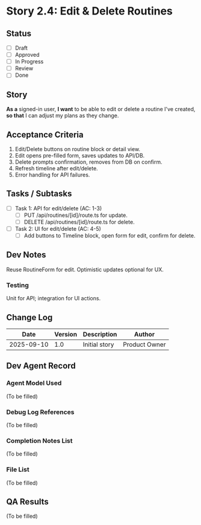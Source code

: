 # Story 2.4: Edit & Delete Routines

## Status
- [ ] Draft
- [ ] Approved
- [ ] In Progress
- [ ] Review
- [ ] Done

## Story
**As a** signed-in user,
**I want** to be able to edit or delete a routine I've created,
**so that** I can adjust my plans as they change.

## Acceptance Criteria
1. Edit/Delete buttons on routine block or detail view.
2. Edit opens pre-filled form, saves updates to API/DB.
3. Delete prompts confirmation, removes from DB on confirm.
4. Refresh timeline after edit/delete.
5. Error handling for API failures.

## Tasks / Subtasks
- [ ] Task 1: API for edit/delete (AC: 1-3)
  - [ ] PUT /api/routines/[id]/route.ts for update.
  - [ ] DELETE /api/routines/[id]/route.ts for delete.
- [ ] Task 2: UI for edit/delete (AC: 4-5)
  - [ ] Add buttons to Timeline block, open form for edit, confirm for delete.

## Dev Notes
Reuse RoutineForm for edit.
Optimistic updates optional for UX.

### Testing
Unit for API; integration for UI actions.

## Change Log
| Date | Version | Description | Author |
|------|---------|-------------|--------|
| 2025-09-10 | 1.0 | Initial story | Product Owner |

## Dev Agent Record
### Agent Model Used
(To be filled)

### Debug Log References
(To be filled)

### Completion Notes List
(To be filled)

### File List
(To be filled)

## QA Results
(To be filled)